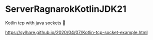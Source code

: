 # ServerRagnarokKotlinJDK21

Kotlin tcp with java sockets 🧦

https://sylhare.github.io/2020/04/07/Kotlin-tcp-socket-example.html